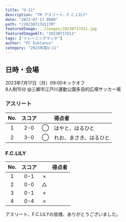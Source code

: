 ```yaml
---
title: "U-11"
description: "TM アスリート、F.C.LILY"
date: "2023-07-17 0900"
path: "/20230717U11TM"
featuredImage: ../images/20230717U11.jpg
featuredImageAlt: "20230717U11"
tags: ["トレーニングマッチ"]
author: "FC Esblanco"
category: "2023年度U-11"
---
```


## 日時・会場

2023年7月17日（月）09:00キックオフ  
8人制15分
@三郷市江戸川運動公園多目的広場サッカー場

### アスリート

| No.| スコア |   | 得点者  |
|:--:|:------:|:-:|:--------|
| 1  | 2-0 | ◯ |はやと、はるひと|
| 2  | 3-0 | ◯ |れお、まさき、はるひと|

### F.C.LILY

| No.| スコア |   | 得点者  |
|:--:|:------:|:-:|:--------|
| 1  | 0-1 | × ||
| 2  | 0-0 | △ ||
| 3  | 0-1 | × ||
| 4  | 0-4 | × ||

アスリート、F.C.LILYの皆様、ありがとうございました。